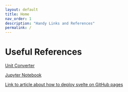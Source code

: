 ```yaml
---
layout: default
title: Home
nav_order: 1
description: "Handy Links and References"
permalink: /
---
```


# Useful References

[Unit Converter](https://jfp6-unitgui-main-b23dpl.streamlitapp.com/) 

[Jupyter Notebook](https://www.kaggle.com/code/josephfprince/website/edit)

[Link to article about how to deploy svelte on GitHub pages](https://hrishikeshpathak.com/blog/svelte-gh-pages/)

